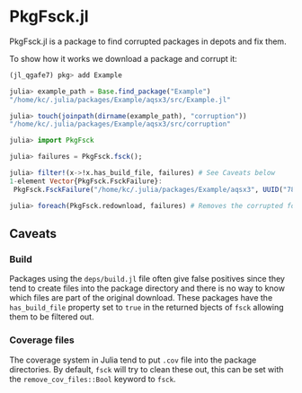 # PkgFsck.jl

PkgFsck.jl is a package to find corrupted packages in depots and fix them.

To show how it works we download a package and corrupt it:

```julia
(jl_qgafe7) pkg> add Example

julia> example_path = Base.find_package("Example")
"/home/kc/.julia/packages/Example/aqsx3/src/Example.jl"

julia> touch(joinpath(dirname(example_path), "corruption"))
"/home/kc/.julia/packages/Example/aqsx3/src/corruption"
```

```julia
julia> import PkgFsck

julia> failures = PkgFsck.fsck();

julia> filter!(x->!x.has_build_file, failures) # See Caveats below
1-element Vector{PkgFsck.FsckFailure}:
 PkgFsck.FsckFailure("/home/kc/.julia/packages/Example/aqsx3", UUID("7876af07-990d-54b4-ab0e-23690620f79a"), SHA1("46e44e869b4d90b96bd8ed1fdcf32244fddfb6cc"), false)

julia> foreach(PkgFsck.redownload, failures) # Removes the corrupted folder and redownloads the package
```

## Caveats

### Build

Packages using the `deps/build.jl` file often give false positives since they
tend to create files into the package directory and there is no way
to know which files are part of the original download. These packages
have the `has_build_file` property set to `true` in the returned
bjects of `fsck` allowing them to be filtered out.

### Coverage files

The coverage system in Julia tend to put `.cov` file into the package
directories. By default, `fsck` will try to clean these out, this can be set
with the `remove_cov_files::Bool` keyword to `fsck`.
